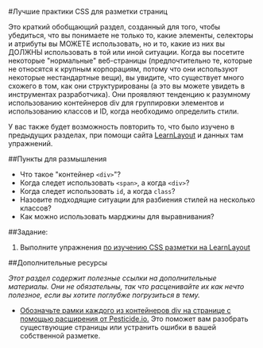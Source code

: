 #Лучшие практики CSS для разметки страниц

Это краткий обобщающий раздел, созданный для того, чтобы убедиться, что вы понимаете не только то, какие элементы, селекторы и атрибуты вы МОЖЕТЕ использовать, но и то, какие из них вы ДОЛЖНЫ использовать в той или иной ситуации. Когда вы посетите некоторые "нормальные" веб-страницы (предпочтительно те, которые не относятся к крупным корпорациям, потому что они используют некоторые нестандартные вещи), вы увидите, что существует много схожего в том, как они структурированы (а это вы можете увидеть в инструментах разработчика). Они проявляют тенденцию к разумному использованию контейнеров div для группировки элементов и использованию классов и ID, когда необходимо определить стили.

У вас также будет возможность повторить то, что было изучено в предыдущих разделах, при помощи сайта [LearnLayout](http://ru.learnlayout.com/) и данных там упражнений.

##Пункты для размышления

+ Что такое "контейнер `<div>`"?
+ Когда следет использовать `<span>`, а когда `<div>`?
+ Когда следет использовать `id`, а когда `class`?
+ Назовите подходящие ситуации для разбиения стилей на несколько классов?
+ Как можно использовать марджины для выравнивания?

##Задание:

1. Выполните упражнения [по изучению CSS разметки на LearnLayout](http://ru.learnlayout.com/) 

##Дополнительные ресурсы

_Этот раздел содержит полезные ссылки на дополнительные материалы. Они не обязательны, так что расценивайте их как нечто полезное, если вы хотите поглубже погрузиться в тему._

+ [Обозначьте рамки каждого из контейнеров div на странице с помощью расширения от Pesticide.io.](http://pesticide.io/) Это поможет вам разобрать существующие страницы или устранить ошибки в вашей собственной разметке.
